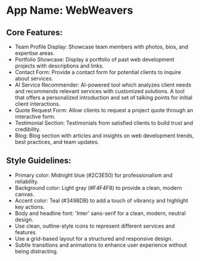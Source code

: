 # **App Name**: WebWeavers

## Core Features:

- Team Profile Display: Showcase team members with photos, bios, and expertise areas.
- Portfolio Showcase: Display a portfolio of past web development projects with descriptions and links.
- Contact Form: Provide a contact form for potential clients to inquire about services.
- AI Service Recommender: AI-powered tool which analyzes client needs and recommends relevant services with customized solutions. A tool that offers a personalized introduction and set of talking points for initial client interactions.
- Quote Request Form: Allow clients to request a project quote through an interactive form.
- Testimonial Section: Testimonials from satisfied clients to build trust and credibility.
- Blog: Blog section with articles and insights on web development trends, best practices, and team updates.

## Style Guidelines:

- Primary color: Midnight blue (#2C3E50) for professionalism and reliability.
- Background color: Light gray (#F4F4F8) to provide a clean, modern canvas.
- Accent color: Teal (#3498DB) to add a touch of vibrancy and highlight key actions.
- Body and headline font: 'Inter' sans-serif for a clean, modern, neutral design.
- Use clean, outline-style icons to represent different services and features.
- Use a grid-based layout for a structured and responsive design.
- Subtle transitions and animations to enhance user experience without being distracting.